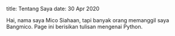 title: Tentang Saya
date: 30 Apr 2020

Hai, nama saya Mico Siahaan, tapi banyak orang memanggil saya Bangmico. Page ini berisikan tulisan mengenai Python.